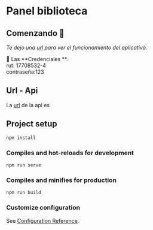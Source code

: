 # Panel biblioteca
## Comenzando 🚀
_Te dejo una [url](https://victor-biblioteca2021.herokuapp.com/) para ver el funcionamiento del aplicativo._

  🔑 Las **Credenciales **.<br>
  rut: 17708532-4<br>
  contraseña:123<br>
  
## Url - Api
  La [url](https://victor-api2021.herokuapp.com/) de la api es
 
## Project setup
```
npm install
```

### Compiles and hot-reloads for development
```
npm run serve
```

### Compiles and minifies for production
```
npm run build
```

### Customize configuration
See [Configuration Reference](https://cli.vuejs.org/config/).
